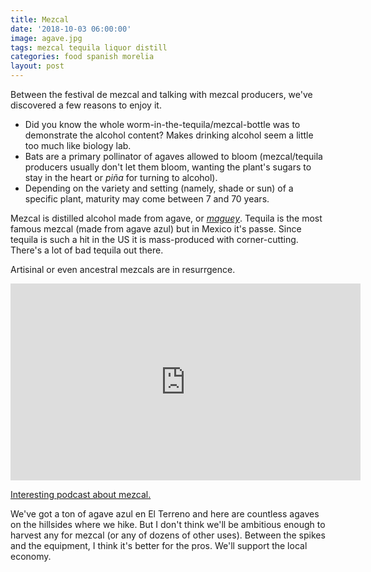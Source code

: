 ```yaml
---
title: Mezcal
date: '2018-10-03 06:00:00'
image: agave.jpg
tags: mezcal tequila liquor distill
categories: food spanish morelia
layout: post
---
```


Between the festival de mezcal and talking with mezcal producers, we've discovered a few reasons to enjoy it.

* Did you know the whole worm-in-the-tequila/mezcal-bottle was to demonstrate the alcohol content? Makes drinking alcohol seem a little too much like biology lab.
* Bats are a primary pollinator of agaves allowed to bloom (mezcal/tequila producers usually don't let them bloom, wanting the plant's sugars to stay in the heart or *piña* for turning to alcohol).
* Depending on the variety and setting (namely, shade or sun) of a specific plant, maturity may come  between 7 and 70 years.

Mezcal  is distilled alcohol made from agave, or [*maguey*](http://mezcal.com/en/maguey.php). Tequila is the most famous mezcal (made from agave azul) but in Mexico it's passe. Since tequila is such a hit in the US it is mass-produced with corner-cutting. There's a lot of bad tequila out there.

Artisinal or even ancestral mezcals are in resurrgence. 

<iframe width="560" height="315" src="https://www.youtube-nocookie.com/embed/ELEMokyTrLA" frameborder="0" allow="autoplay; encrypted-media" allowfullscreen></iframe>

[Interesting podcast about mezcal.](https://gastropod.com/mezcal-everything-but-the-worm/)

We've got a ton of agave azul en El Terreno and here are countless agaves on the hillsides where we hike. But I don't think we'll be ambitious enough to harvest any for mezcal (or any of dozens of other uses). Between the spikes and the equipment, I think it's better for the pros. We'll support the local economy.